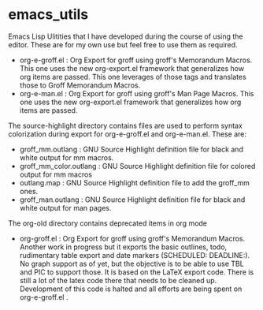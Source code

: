 emacs_utils
===========

Emacs Lisp Ulitities that I have developed during the course of using
the editor. These are for my own use but feel free to use them as
required.

- org-e-groff.el : Org Export for groff using groff's Memorandum
  Macros. This one uses the new org-export.el framework that generalizes
  how org items are passed. This one leverages of those tags and
  translates those to Groff Memorandum Macros.
- org-e-man.el : Org Export for groff using groff's Man Page
  Macros. This one uses the new org-export.el framework that generalizes
  how org items are passed. 
  


The source-highlight directory contains files are used to perform syntax 
colorization during export for org-e-groff.el and org-e-man.el. These are:

- groff_mm.outlang : GNU Source Highlight definition file for black and
  white output for mm macros.
- groff_mm_color.outlang : GNU Source Highlight definition file for
  colored output for mm macros
- outlang.map : GNU Source Highlight definition file to add the groff_mm
  ones. 
- groff_man.outlang : GNU Source Highlight definition file for black and
  white output for man pages.

The org-old directory contains deprecated items in org mode

- org-groff.el : Org Export for groff using groff's Memorandum
  Macros. Another work in progress but it exports the basic outlines,
  todo, rudimentary table export and date markers (SCHEDULED: DEADLINE:). 
  No graph support as of yet, but the objective is to be
  able to use TBL and PIC to support those.  It is based on
  the LaTeX export code.  There is still a lot of the latex code
  there that needs to be cleaned up.  Development of this code is halted
  and all efforts are being spent on org-e-groff.el .
